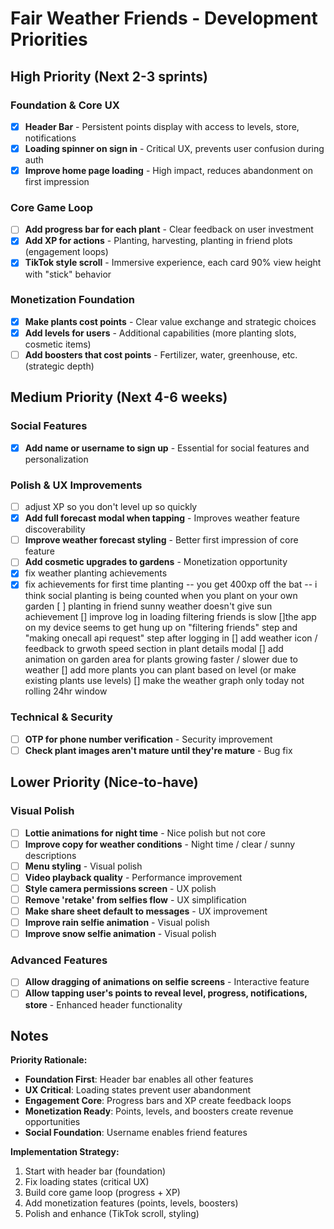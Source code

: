 # Fair Weather Friends - Development Priorities

## High Priority (Next 2-3 sprints)

### Foundation & Core UX

- [x] **Header Bar** - Persistent points display with access to levels, store, notifications
- [x] **Loading spinner on sign in** - Critical UX, prevents user confusion during auth
- [x] **Improve home page loading** - High impact, reduces abandonment on first impression

### Core Game Loop

- [ ] **Add progress bar for each plant** - Clear feedback on user investment
- [x] **Add XP for actions** - Planting, harvesting, planting in friend plots (engagement loops)
- [x] **TikTok style scroll** - Immersive experience, each card 90% view height with "stick" behavior

### Monetization Foundation

- [x] **Make plants cost points** - Clear value exchange and strategic choices
- [x] **Add levels for users** - Additional capabilities (more planting slots, cosmetic items)
- [ ] **Add boosters that cost points** - Fertilizer, water, greenhouse, etc. (strategic depth)

## Medium Priority (Next 4-6 weeks)

### Social Features

- [x] **Add name or username to sign up** - Essential for social features and personalization

### Polish & UX Improvements

- [ ] adjust XP so you don't level up so quickly
- [X] **Add full forecast modal when tapping** - Improves weather feature discoverability
- [ ] **Improve weather forecast styling** - Better first impression of core feature
- [ ] **Add cosmetic upgrades to gardens** - Monetization opportunity
- [x] fix weather planting achievements
- [x] fix achievements for first time planting -- you get 400xp off the bat -- i think social planting is being counted when you plant on your own garden
      [ ] planting in friend sunny weather doesn't give sun achievement
      [] improve log in loading filtering friends is slow
      []the app on my device seems to get hung up on "filtering friends" step and "making onecall api request" step after logging in
      [] add weather icon / feedback to grwoth speed section in plant details modal
      [] add animation on garden area for plants growing faster / slower due to weather
      [] add more plants you can plant based on level (or make existing plants use levels)
      [] make the weather graph only today not rolling 24hr window

### Technical & Security

- [ ] **OTP for phone number verification** - Security improvement
- [ ] **Check plant images aren't mature until they're mature** - Bug fix

## Lower Priority (Nice-to-have)

### Visual Polish

- [ ] **Lottie animations for night time** - Nice polish but not core
- [ ] **Improve copy for weather conditions** - Night time / clear / sunny descriptions
- [ ] **Menu styling** - Visual polish
- [ ] **Video playback quality** - Performance improvement
- [ ] **Style camera permissions screen** - UX polish
- [ ] **Remove 'retake' from selfies flow** - UX simplification
- [ ] **Make share sheet default to messages** - UX improvement
- [ ] **Improve rain selfie animation** - Visual polish
- [ ] **Improve snow selfie animation** - Visual polish

### Advanced Features

- [ ] **Allow dragging of animations on selfie screens** - Interactive feature
- [ ] **Allow tapping user's points to reveal level, progress, notifications, store** - Enhanced header functionality

## Notes

**Priority Rationale:**

- **Foundation First**: Header bar enables all other features
- **UX Critical**: Loading states prevent user abandonment
- **Engagement Core**: Progress bars and XP create feedback loops
- **Monetization Ready**: Points, levels, and boosters create revenue opportunities
- **Social Foundation**: Username enables friend features

**Implementation Strategy:**

1. Start with header bar (foundation)
2. Fix loading states (critical UX)
3. Build core game loop (progress + XP)
4. Add monetization features (points, levels, boosters)
5. Polish and enhance (TikTok scroll, styling)
